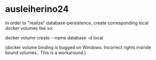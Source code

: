 # ausleiherino24

In order to "realize" database-persistence, create corresponding local docker volumes like so:

docker volume create --name database -d local

(docker volume binding is bugged on Windows. Incorrect rights insinde bound volumes.. This is a workaround.)
